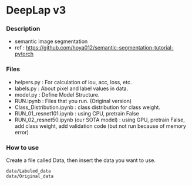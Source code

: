 # DeepLap v3 
### Description
- semantic image segmentation
- ref : https://github.com/hoya012/semantic-segmentation-tutorial-pytorch
### Files
- helpers.py : For calculation of iou, acc, loss, etc.
- labels.py : About pixel and label values in data.
- model.py : Define Model Structure.
- RUN.ipynb : Files that you run. (Original version)
- Class_Distribution.ipynb : class distribution for class weight.
- RUN_01_resnet101.ipynb : using CPU, pretrain False
- RUN_02_resnet50.ipynb (our SOTA model) : using GPU, pretrain False, add class weight, add validation code (but not run because of memory error) 

### How to use
Create a file called Data, then insert the data you want to use. 
```
data/Labeled_data
data/Original_data
```
